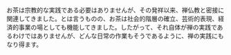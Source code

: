 <p>お茶は宗教的な実践である必要はありませんが、その発祥以来、禅仏教と密接に関連してきました。とは言うものの、お茶は社会的階層の確立、芸術的表現、経済的事業の場としても機能してきました。したがって、それ自体が禅の実践であるわけではありませんが、どんな日常の作業もそうであるように、禅の実践にもなり得ます。</p>
